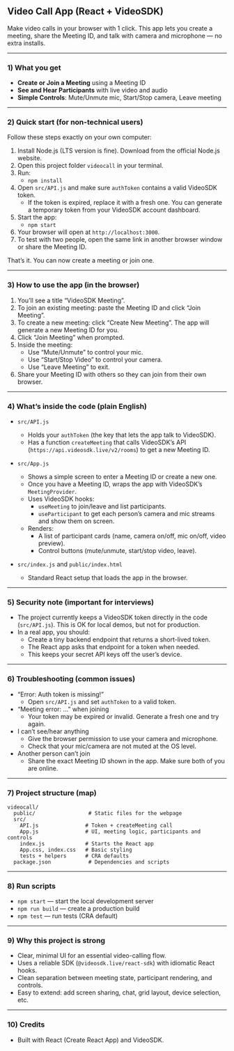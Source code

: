 ## Video Call App (React + VideoSDK)

Make video calls in your browser with 1 click. This app lets you create a meeting, share the Meeting ID, and talk with camera and microphone — no extra installs.

---

### 1) What you get
- **Create or Join a Meeting** using a Meeting ID
- **See and Hear Participants** with live video and audio
- **Simple Controls**: Mute/Unmute mic, Start/Stop camera, Leave meeting

---

### 2) Quick start (for non-technical users)
Follow these steps exactly on your own computer:

1. Install Node.js (LTS version is fine). Download from the official Node.js website.
2. Open this project folder `videocall` in your terminal.
3. Run:
   - `npm install`
4. Open `src/API.js` and make sure `authToken` contains a valid VideoSDK token.
   - If the token is expired, replace it with a fresh one. You can generate a temporary token from your VideoSDK account dashboard.
5. Start the app:
   - `npm start`
6. Your browser will open at `http://localhost:3000`.
7. To test with two people, open the same link in another browser window or share the Meeting ID.

That’s it. You can now create a meeting or join one.

---

### 3) How to use the app (in the browser)
1. You’ll see a title “VideoSDK Meeting”.
2. To join an existing meeting: paste the Meeting ID and click “Join Meeting”.
3. To create a new meeting: click “Create New Meeting”. The app will generate a new Meeting ID for you.
4. Click “Join Meeting” when prompted.
5. Inside the meeting:
   - Use “Mute/Unmute” to control your mic.
   - Use “Start/Stop Video” to control your camera.
   - Use “Leave Meeting” to exit.
6. Share your Meeting ID with others so they can join from their own browser.

---

### 4) What’s inside the code (plain English)
- `src/API.js`
  - Holds your `authToken` (the key that lets the app talk to VideoSDK).
  - Has a function `createMeeting` that calls VideoSDK’s API (`https://api.videosdk.live/v2/rooms`) to get a new Meeting ID.

- `src/App.js`
  - Shows a simple screen to enter a Meeting ID or create a new one.
  - Once you have a Meeting ID, wraps the app with VideoSDK’s `MeetingProvider`.
  - Uses VideoSDK hooks:
    - `useMeeting` to join/leave and list participants.
    - `useParticipant` to get each person’s camera and mic streams and show them on screen.
  - Renders:
    - A list of participant cards (name, camera on/off, mic on/off, video preview).
    - Control buttons (mute/unmute, start/stop video, leave).

- `src/index.js` and `public/index.html`
  - Standard React setup that loads the app in the browser.

---

### 5) Security note (important for interviews)
- The project currently keeps a VideoSDK token directly in the code (`src/API.js`). This is OK for local demos, but not for production.
- In a real app, you should:
  - Create a tiny backend endpoint that returns a short-lived token.
  - The React app asks that endpoint for a token when needed.
  - This keeps your secret API keys off the user’s device.

---

### 6) Troubleshooting (common issues)
- “Error: Auth token is missing!”
  - Open `src/API.js` and set `authToken` to a valid token.
- “Meeting error: …” when joining
  - Your token may be expired or invalid. Generate a fresh one and try again.
- I can’t see/hear anything
  - Give the browser permission to use your camera and microphone.
  - Check that your mic/camera are not muted at the OS level.
- Another person can’t join
  - Share the exact Meeting ID shown in the app. Make sure both of you are online.

---

### 7) Project structure (map)
```
videocall/
  public/                 # Static files for the webpage
  src/
    API.js               # Token + createMeeting call
    App.js               # UI, meeting logic, participants and controls
    index.js             # Starts the React app
    App.css, index.css   # Basic styling
    tests + helpers      # CRA defaults
  package.json            # Dependencies and scripts
```

---

### 8) Run scripts
- `npm start` — start the local development server
- `npm run build` — create a production build
- `npm test` — run tests (CRA default)

---

### 9) Why this project is strong
- Clear, minimal UI for an essential video-calling flow.
- Uses a reliable SDK (`@videosdk.live/react-sdk`) with idiomatic React hooks.
- Clean separation between meeting state, participant rendering, and controls.
- Easy to extend: add screen sharing, chat, grid layout, device selection, etc.

---

### 10) Credits
- Built with React (Create React App) and VideoSDK.
